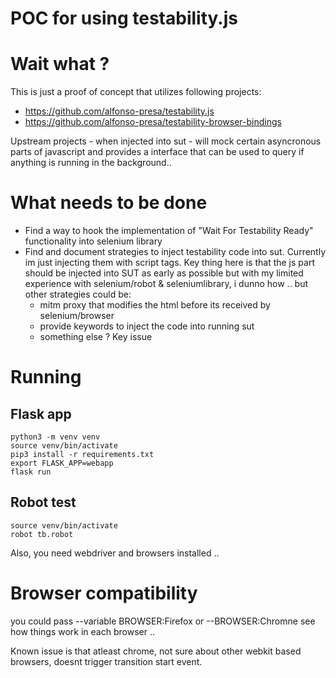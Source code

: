 POC for using testability.js
============================

# Wait what ? 

This is just a proof of concept that utilizes following projects:
 * https://github.com/alfonso-presa/testability.js
 * https://github.com/alfonso-presa/testability-browser-bindings

Upstream projects - when injected into sut - will mock certain asyncronous
parts of javascript and provides a interface that can be used to query if
anything is running in the background..

# What needs to be done

* Find a way to hook the implementation of "Wait For Testability Ready"
  functionality into selenium library
* Find and document strategies to inject testability code into sut. Currently
  im just injecting them with script tags. Key thing here is that the js part
  should be injected into SUT as early as possible but with my limited
  experience with selenium/robot & seleniumlibrary, i dunno how  .. 
  but other strategies could be:
  * mitm proxy that modifies the html before its received by selenium/browser
  * provide keywords to inject the code into running sut
  * something  else ? 
  Key issue 

# Running

## Flask app
```
python3 -m venv venv
source venv/bin/activate
pip3 install -r requirements.txt
export FLASK_APP=webapp
flask run
```

## Robot test

```
source venv/bin/activate
robot tb.robot
```

Also, you need webdriver and browsers installed .. 

# Browser compatibility

you could pass --variable BROWSER:Firefox or  --BROWSER:Chromne see how things
work in each browser .. 

Known issue is that atleast chrome, not sure about other webkit based
browsers, doesnt trigger transition start event.


